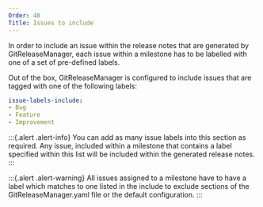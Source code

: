 ```yaml
---
Order: 40
Title: Issues to include
---
```


In order to include an issue within the release notes that are generated by GitReleaseManager, each issue within a milestone has to be labelled with one of a set of pre-defined labels.

Out of the box, GitReleaseManager is configured to include issues that are tagged with one of the following labels:

```yaml
issue-labels-include:
- Bug
- Feature
- Improvement
```

:::{.alert .alert-info}
You can add as many issue labels into this section as required. Any issue, included within a milestone that contains a label specified within this list will be included within the generated release notes.
:::

:::{.alert .alert-warning}
All issues assigned to a milestone have to have a label which matches to one listed in the include to exclude sections of the GitReleaseManager.yaml file or the default configuration.
:::
